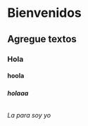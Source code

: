 #  <h1>Bienvenidos </h1>
##  <h2>Agregue textos </h2>
### <h3>Hola </h3>
#### <h4> hoola </h4>
##### <h5> holaaa </h5>
###### <h6>La para soy yo </h6>
